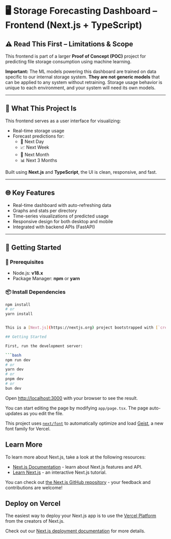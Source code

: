 # 🖥️ Storage Forecasting Dashboard – Frontend (Next.js + TypeScript)

## ⚠️ Read This First – Limitations & Scope

This frontend is part of a larger **Proof of Concept (POC)** project for predicting file storage consumption using machine learning.

**Important:** The ML models powering this dashboard are trained on data specific to our internal storage system. **They are not generic models** that can be applied to any system without retraining. Storage usage behavior is unique to each environment, and your system will need its own models.

---

## 🧠 What This Project Is

This frontend serves as a user interface for visualizing:

- Real-time storage usage
- Forecast predictions for:
  - 📅 Next Day
  - 📈 Next Week
  - 📆 Next Month
  - 📊 Next 3 Months

Built using **Next.js** and **TypeScript**, the UI is clean, responsive, and fast.

---

## 🌐 Key Features

- Real-time dashboard with auto-refreshing data
- Graphs and stats per directory
- Time-series visualizations of predicted usage
- Responsive design for both desktop and mobile
- Integrated with backend APIs (FastAPI)

---

## 🚀 Getting Started

### 🔧 Prerequisites

- Node.js: **v18.x**
- Package Manager: **npm** or **yarn**

### 📦 Install Dependencies

```bash
npm install
# or
yarn install


This is a [Next.js](https://nextjs.org) project bootstrapped with [`create-next-app`](https://nextjs.org/docs/app/api-reference/cli/create-next-app).

## Getting Started

First, run the development server:

```bash
npm run dev
# or
yarn dev
# or
pnpm dev
# or
bun dev
```

Open [http://localhost:3000](http://localhost:3000) with your browser to see the result.

You can start editing the page by modifying `app/page.tsx`. The page auto-updates as you edit the file.

This project uses [`next/font`](https://nextjs.org/docs/app/building-your-application/optimizing/fonts) to automatically optimize and load [Geist](https://vercel.com/font), a new font family for Vercel.

## Learn More

To learn more about Next.js, take a look at the following resources:

- [Next.js Documentation](https://nextjs.org/docs) - learn about Next.js features and API.
- [Learn Next.js](https://nextjs.org/learn) - an interactive Next.js tutorial.

You can check out [the Next.js GitHub repository](https://github.com/vercel/next.js) - your feedback and contributions are welcome!

## Deploy on Vercel

The easiest way to deploy your Next.js app is to use the [Vercel Platform](https://vercel.com/new?utm_medium=default-template&filter=next.js&utm_source=create-next-app&utm_campaign=create-next-app-readme) from the creators of Next.js.

Check out our [Next.js deployment documentation](https://nextjs.org/docs/app/building-your-application/deploying) for more details.
